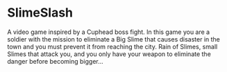 # SlimeSlash
A video game inspired by a Cuphead boss fight. In this game you are a soldier with the mission to eliminate a Big Slime that causes disaster in the town and you must prevent it from reaching the city. Rain of Slimes, small Slimes that attack you, and you only have your weapon to eliminate the danger before becoming bigger...
